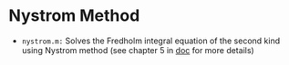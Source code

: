 # Nystrom Method
* `nystrom.m:` Solves the Fredholm integral equation of the second kind using Nystrom method (see chapter 5 in [doc](https://github.com/ntselepidis/SciComput-MATLAB/blob/master/A%20Study%20of%20Advanced%20Computational%20Methods.pdf) for more details)

